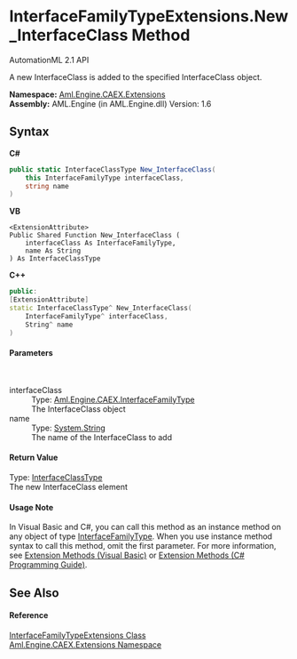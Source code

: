# InterfaceFamilyTypeExtensions.New_InterfaceClass Method 
AutomationML 2.1 API 

A new InterfaceClass is added to the specified InterfaceClass object.

**Namespace:**&nbsp;<a href="N_Aml_Engine_CAEX_Extensions">Aml.Engine.CAEX.Extensions</a><br />**Assembly:**&nbsp;AML.Engine (in AML.Engine.dll) Version: 1.6

## Syntax

**C#**<br />
``` C#
public static InterfaceClassType New_InterfaceClass(
	this InterfaceFamilyType interfaceClass,
	string name
)
```

**VB**<br />
``` VB
<ExtensionAttribute>
Public Shared Function New_InterfaceClass ( 
	interfaceClass As InterfaceFamilyType,
	name As String
) As InterfaceClassType
```

**C++**<br />
``` C++
public:
[ExtensionAttribute]
static InterfaceClassType^ New_InterfaceClass(
	InterfaceFamilyType^ interfaceClass, 
	String^ name
)
```


#### Parameters
&nbsp;<dl><dt>interfaceClass</dt><dd>Type: <a href="T_Aml_Engine_CAEX_InterfaceFamilyType">Aml.Engine.CAEX.InterfaceFamilyType</a><br />The InterfaceClass object</dd><dt>name</dt><dd>Type: <a href="https://docs.microsoft.com/dotnet/api/system.string" target="_parent" rel="noopener noreferrer">System.String</a><br />The name of the InterfaceClass to add</dd></dl>

#### Return Value
Type: <a href="T_Aml_Engine_CAEX_InterfaceClassType">InterfaceClassType</a><br />The new InterfaceClass element

#### Usage Note
In Visual Basic and C#, you can call this method as an instance method on any object of type <a href="T_Aml_Engine_CAEX_InterfaceFamilyType">InterfaceFamilyType</a>. When you use instance method syntax to call this method, omit the first parameter. For more information, see <a href="https://docs.microsoft.com/dotnet/visual-basic/programming-guide/language-features/procedures/extension-methods" target="_blank" rel="noopener noreferrer">Extension Methods (Visual Basic)</a> or <a href="https://docs.microsoft.com/dotnet/csharp/programming-guide/classes-and-structs/extension-methods" target="_blank" rel="noopener noreferrer">Extension Methods (C# Programming Guide)</a>.

## See Also


#### Reference
<a href="T_Aml_Engine_CAEX_Extensions_InterfaceFamilyTypeExtensions">InterfaceFamilyTypeExtensions Class</a><br /><a href="N_Aml_Engine_CAEX_Extensions">Aml.Engine.CAEX.Extensions Namespace</a><br />